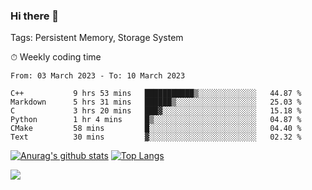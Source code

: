 ### Hi there 👋

Tags: Persistent Memory, Storage System

<!--

[![Anurag's github stats](https://github-readme-stats.vercel.app/api?username=wwyf)](https://github.com/anuraghazra/github-readme-stats)

[![Anurag's github stats](https://github-readme-stats.vercel.app/api?username=wwyf&count_private=true)](https://github.com/anuraghazra/github-readme-stats)


[![Top Langs](https://github-readme-stats.vercel.app/api/top-langs/?username=wwyf&count_private=true&&hide=jupyter%20notebook,html)](https://github.com/anuraghazra/github-readme-stats)



-->


⏱ Weekly coding time

<!--START_SECTION:waka-->

```text
From: 03 March 2023 - To: 10 March 2023

C++           9 hrs 53 mins   ███████████▒░░░░░░░░░░░░░   44.87 %
Markdown      5 hrs 31 mins   ██████▒░░░░░░░░░░░░░░░░░░   25.03 %
C             3 hrs 20 mins   ███▓░░░░░░░░░░░░░░░░░░░░░   15.18 %
Python        1 hr 4 mins     █▒░░░░░░░░░░░░░░░░░░░░░░░   04.87 %
CMake         58 mins         █░░░░░░░░░░░░░░░░░░░░░░░░   04.40 %
Text          30 mins         ▓░░░░░░░░░░░░░░░░░░░░░░░░   02.32 %
```

<!--END_SECTION:waka-->



[![Anurag's github stats](https://github-readme-stats.vercel.app/api?username=wwyf&count_private=true&show_icons=true&hide_border=true)](https://github.com/anuraghazra/github-readme-stats) [![Top Langs](https://github-readme-stats.vercel.app/api/top-langs/?username=wwyf&count_private=true&hide=jupyter%20notebook,html,OpenEdge%20ABL&langs_count=10&layout=compact&hide_border=true)](https://github.com/anuraghazra/github-readme-stats)

<!--

[![willianrod's wakatime stats](https://github-readme-stats.vercel.app/api/wakatime?username=wwyf)](https://github.com/anuraghazra/github-readme-stats)


-->

![](https://hit.yhype.me/github/profile?user_id=23121291)
